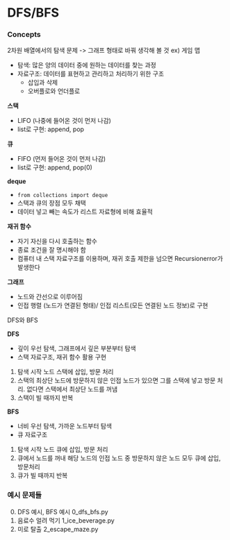 # DFS/BFS
### Concepts
2차원 배열에서의 탐색 문제 -> 그래프 형태로 바꿔 생각해 볼 것 ex) 게임 맵
- 탐색: 많은 양의 데이터 중에 원하는 데이터를 찾는 과정
- 자료구조: 데이터를 표현하고 관리하고 처리하기 위한 구조
    - 삽입과 삭제
    - 오버플로와 언더플로

**스택**
- LIFO (나중에 들어온 것이 먼저 나감)
- list로 구현: append, pop

**큐**
- FIFO (먼저 들어온 것이 먼저 나감)
- list로 구현: append, pop(0)

**deque**
- `from collections import deque`
- 스택과 큐의 장점 모두 채택
- 데이터 넣고 빼는 속도가 리스트 자료형에 비해 효율적

**재귀 함수**
- 자기 자신을 다시 호출하는 함수
- 종료 조건을 잘 명시해야 함
- 컴퓨터 내 스택 자료구조를 이용하며, 재귀 호출 제한을 넘으면 Recursionerror가 발생한다

**그래프**
- 노드와 간선으로 이루어짐
- 인접 행렬 (노드가 연결된 형태)/ 인접 리스트(모든 연결된 노드 정보)로 구현

DFS와 BFS

**DFS**
- 깊이 우선 탐색, 그래프에서 깊은 부분부터 탐색
- 스택 자료구조, 재귀 함수 활용 구현
1. 탐색 시작 노드 스택에 삽입, 방문 처리
2. 스택의 최상단 노드에 방문하지 않은 인접 노드가 있으면 그를 스택에 넣고 방문 처리. 없다면 스택에서 최상단 노드를 꺼냄
3. 스택이 빌 때까지 반복

**BFS**
- 너비 우선 탐색, 가까운 노드부터 탐색
- 큐 자료구조
1. 탐색 시작 노드 큐에 삽입, 방문 처리
2. 큐에서 노드를 꺼내 해당 노드의 인접 노드 중 방문하지 않은 노드 모두 큐에 삽입, 방문처리
3. 큐가 빌 때까지 반복


### 예시 문제들
0. DFS 예시, BFS 예시 0_dfs_bfs.py
1. 음료수 얼려 먹기 1_ice_beverage.py
3. 미로 탈출 2_escape_maze.py